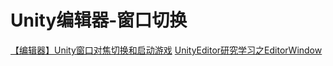 # Unity编辑器-窗口切换

[【编辑器】Unity窗口对焦切换和启动游戏](<https://blog.csdn.net/sinat_34870723/article/details/84620391>)
[UnityEditor研究学习之EditorWindow](<https://www.cnblogs.com/CaomaoUnity3d/p/4698538.html>)
